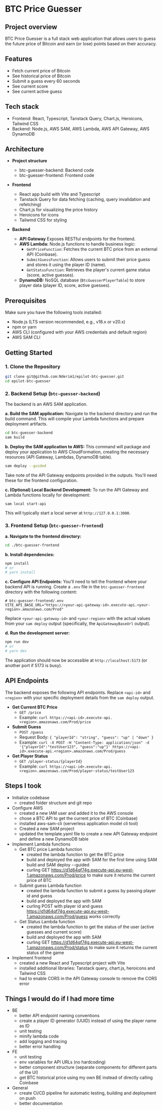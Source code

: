 # BTC Price Guesser

## Project overview
BTC Price Guesser is a full stack web application that allows users to guess the future price of Bitcoin and earn (or lose) points based on their accuracy.



## Features
- Fetch current price of Bitcoin
- See historical price of Bitcoin
- Submit a guess every 60 seconds
- See current score
- See current active guess

## Tech stack
- Frontend: React, Typescript, Tanstack Query, Chart.js, Heroicons, Tailwind CSS
- Backend: Node.js, AWS SAM, AWS Lambda, AWS API Gateway, AWS DynamoDB

## Architecture
  - **Project structure**
    - btc-guesser-backend: Backend code
    - btc-guesser-frontend: Frontend code

  - **Frontend**
    - React app build with Vite and Typescript
    - Tanstack Query for data fetching (caching, query invalidation and refetching)
    - Chart.js for visualizing the price history
    - Heroicons for icons
    - Tailwind CSS for styling

  - **Backend**
    - **API Gateway** Exposes RESTful endpoints for the frontend.
    - **AWS Lambda:** Node.js functions to handle business logic:
      - `GetPriceFunction`: Fetches the current BTC price from an external API (Coinbase).
      - `SubmitGuessFunction`: Allows users to submit their price guess and stores it using the player ID (name).
      - `GetStatusFunction`: Retrieves the player's current game status (score, active guesses).
    - **DynamoDB:** NoSQL database (`BtcGuesserPlayerTable`) to store player data (player ID, score, active guesses).

## Prerequisites
Make sure you have the following tools installed:
- Node.js (LTS version recommended, e.g., v18.x or v20.x)
- npm or yarn
- AWS CLI (configured with your AWS credentials and default region)
- AWS SAM CLI

## Getting Started

### 1. Clone the Repository
```bash
git clone git@github.com:Nderim1/epilot-btc-guesser.git
cd epilot-btc-guesser
```

### 2. Backend Setup (`btc-guesser-backend`)
The backend is an AWS SAM application.

**a. Build the SAM application:**
Navigate to the backend directory and run the build command. This will compile your Lambda functions and prepare deployment artifacts.
```bash
cd btc-guesser-backend
sam build
```

**b. Deploy the SAM application to AWS:**
This command will package and deploy your application to AWS CloudFormation, creating the necessary resources (API Gateway, Lambdas, DynamoDB table).
```bash
sam deploy --guided
```
Take note of the API Gateway endpoints provided in the outputs. You'll need these for the frontend configuration.

**c. (Optional) Local Backend Development:**
To run the API Gateway and Lambda functions locally for development:
```bash
sam local start-api
```
This will typically start a local server at `http://127.0.0.1:3000`.

### 3. Frontend Setup (`btc-guesser-frontend`)

**a. Navigate to the frontend directory:**
```bash
cd ./btc-guesser-frontend
```

**b. Install dependencies:**
```bash
npm install
# or
# yarn install
```

**c. Configure API Endpoints:**
You'll need to tell the frontend where your backend API is running. Create a `.env` file in the `btc-guesser-frontend` directory with the following content:
```env
# btc-guesser-frontend/.env
VITE_API_BASE_URL="https://<your-api-gateway-id>.execute-api.<your-region>.amazonaws.com/Prod"
```
Replace `<your-api-gateway-id>` and `<your-region>` with the actual values from your `sam deploy` output (specifically, the `ApiGatewayBaseUrl` output).

**d. Run the development server:**
```bash
npm run dev
# or
# yarn dev
```
The application should now be accessible at `http://localhost:5173` (or another port if 5173 is busy).

## API Endpoints
The backend exposes the following API endpoints. Replace `<api-id>` and `<region>` with your specific deployment details from the `sam deploy` output.
- **Get Current BTC Price**
  - `GET /price`
  - Example: `curl https://<api-id>.execute-api.<region>.amazonaws.com/Prod/price`
- **Submit Guess**
  - `POST /guess`
  - Request Body: `{ "playerId": "string", "guess": "up" | "down" }`
  - Example: `curl -X POST -H "Content-Type: application/json" -d '{"playerId":"testUser123", "guess":"up"}' https://<api-id>.execute-api.<region>.amazonaws.com/Prod/guess`
- **Get Player Status**
  - `GET /player-status/{playerId}`
  - Example: `curl https://<api-id>.execute-api.<region>.amazonaws.com/Prod/player-status/testUser123`


## Steps I took
- Initialize codebase
  - created folder structure and git repo
- Configure AWS
  - created a new IAM user and added it to the AWS console
  - chose a BTC API to get the current price of BTC (Coinbase)
  - installed aws-sam-cli (serverless application model cli tool)
  - Created a new SAM project
  - updated the template.yaml file to create a new API Gateway endpoint and define a new DynamoDB table
- Implement Lambda functions
  - Get BTC price Lambda function
    - created the lambda function to get the BTC price
    - build and deployed the app with SAM for the first time using SAM build and SAM deploy --guided
    - curling GET https://d1d64qf74g.execute-api.eu-west-1.amazonaws.com/Prod/price to make sure it returns the current price of BTC
  - Submit guess Lambda function
    - created the lambda function to submit a guess by passing player id and guess
    - build and deployed the app with SAM
    - curling POST with player id and guess https://d1d64qf74g.execute-api.eu-west-1.amazonaws.com/Prod/guess works correctly
  - Get Status Lambda function
    - created the lambda function to get the status of the user (active guesses and current score)
    - build and deployed the app with SAM
    - curling GET https://d1d64qf74g.execute-api.eu-west-1.amazonaws.com/Prod/status to make sure it returns the current status of the game
- Implement frontend
  - created a new React and Typescript project with Vite
  - installed additional libraries: Tanstack query, chart.js, heroicons and Tailwind CSS
  - had to enable CORS in the API Gateway console to remove the CORS error

## Things I would do if I had more time
- BE
  - better API endpoint naming conventions 
  - create a player ID generator (UUID) instead of using the player name as ID
  - unit testing
  - minify lambda code
  - add logging and tracing
  - better error handling
- FE
  - unit testing
  - env variables for API URLs (no hardcoding)
  - better component structure (separate components for different parts of the UI)
  - get BTC historical price using my own BE instead of directly calling Coinbase
- General
  - create CI/CD pipeline for automatic testing, building and deployment on push
  - better documentation
  
